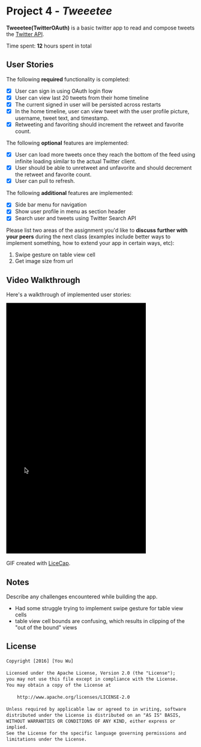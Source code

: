# Project 4 - *Tweeetee*

**Tweeetee(TwitterOAuth)** is a basic twitter app to read and compose tweets the [Twitter API](https://apps.twitter.com/).

Time spent: **12** hours spent in total

## User Stories

The following **required** functionality is completed:

- [x] User can sign in using OAuth login flow
- [x] User can view last 20 tweets from their home timeline
- [x] The current signed in user will be persisted across restarts
- [x] In the home timeline, user can view tweet with the user profile picture, username, tweet text, and timestamp.
- [x] Retweeting and favoriting should increment the retweet and favorite count.

The following **optional** features are implemented:

- [x] User can load more tweets once they reach the bottom of the feed using infinite loading similar to the actual Twitter client.
- [x] User should be able to unretweet and unfavorite and should decrement the retweet and favorite count.
- [x] User can pull to refresh.

The following **additional** features are implemented:

- [x] Side bar menu for navigation
- [x] Show user profile in menu as section header
- [x] Search user and tweets using Twitter Search API

Please list two areas of the assignment you'd like to **discuss further with your peers** during the next class (examples include better ways to implement something, how to extend your app in certain ways, etc):

1. Swipe gesture on table view cell
2. Get image size from url

## Video Walkthrough 

Here's a walkthrough of implemented user stories:

<img src='https://github.com/urianawu/Tweeetee/blob/master/walkthrough.gif' title='Video Walkthrough' width='' alt='Video Walkthrough' />

GIF created with [LiceCap](http://www.cockos.com/licecap/).

## Notes

Describe any challenges encountered while building the app.
- Had some struggle trying to implement swipe gesture for table view cells
- table view cell bounds are confusing, which results in clipping of the "out of the bound" views

## License

    Copyright [2016] [You Wu]

    Licensed under the Apache License, Version 2.0 (the "License");
    you may not use this file except in compliance with the License.
    You may obtain a copy of the License at

        http://www.apache.org/licenses/LICENSE-2.0

    Unless required by applicable law or agreed to in writing, software
    distributed under the License is distributed on an "AS IS" BASIS,
    WITHOUT WARRANTIES OR CONDITIONS OF ANY KIND, either express or implied.
    See the License for the specific language governing permissions and
    limitations under the License.
